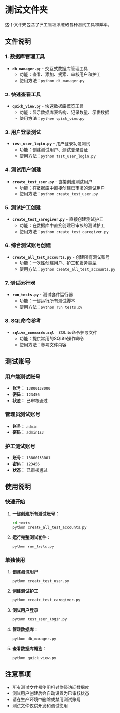 # 测试文件夹

这个文件夹包含了护工管理系统的各种测试工具和脚本。

## 文件说明

### 1. 数据库管理工具
- **`db_manager.py`** - 交互式数据库管理工具
  - 功能：查看、添加、搜索、审核用户和护工
  - 使用方法：`python db_manager.py`

### 2. 快速查看工具
- **`quick_view.py`** - 快速数据库概览工具
  - 功能：显示数据库表结构、记录数量、示例数据
  - 使用方法：`python quick_view.py`

### 3. 用户登录测试
- **`test_user_login.py`** - 用户登录功能测试
  - 功能：创建测试用户、测试登录验证
  - 使用方法：`python test_user_login.py`

### 4. 测试用户创建
- **`create_test_user.py`** - 直接创建测试用户
  - 功能：在数据库中直接创建已审核的测试用户
  - 使用方法：`python create_test_user.py`

### 5. 测试护工创建
- **`create_test_caregiver.py`** - 直接创建测试护工
  - 功能：在数据库中直接创建已审核的测试护工
  - 使用方法：`python create_test_caregiver.py`

### 6. 综合测试账号创建
- **`create_all_test_accounts.py`** - 创建所有测试账号
  - 功能：一次性创建用户、护工和服务类型
  - 使用方法：`python create_all_test_accounts.py`

### 7. 测试运行器
- **`run_tests.py`** - 测试套件运行器
  - 功能：一键运行所有测试脚本
  - 使用方法：`python run_tests.py`

### 8. SQL命令参考
- **`sqlite_commands.sql`** - SQLite命令参考文件
  - 功能：提供常用的SQLite操作命令
  - 使用方法：参考文件内容

## 测试账号

### 用户端测试账号
- **账号：** `13800138000`
- **密码：** `123456`
- **状态：** 已审核通过

### 管理员测试账号
- **账号：** `admin`
- **密码：** `admin123`

### 护工测试账号
- **账号：** `13800138001`
- **密码：** `123456`
- **状态：** 已审核通过

## 使用说明

### 快速开始
1. **一键创建所有测试账号**：
   ```bash
   cd tests
   python create_all_test_accounts.py
   ```

2. **运行完整测试套件**：
   ```bash
   python run_tests.py
   ```

### 单独使用
1. **创建测试用户**：
   ```bash
   python create_test_user.py
   ```

2. **创建测试护工**：
   ```bash
   python create_test_caregiver.py
   ```

3. **测试用户登录**：
   ```bash
   python test_user_login.py
   ```

4. **管理数据库**：
   ```bash
   python db_manager.py
   ```

5. **查看数据库概览**：
   ```bash
   python quick_view.py
   ```

## 注意事项

- 所有测试文件都使用相对路径访问数据库
- 测试用户创建后会自动设置为已审核状态
- 请在生产环境中删除或禁用测试账号
- 测试文件仅供开发和调试使用 